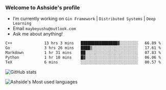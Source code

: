 ### Welcome to Ashside's profile

- I’m currently working on `Gin Framework` | `Distributed Systems` | `Deep Learning`
- Email `maybeyushu@outlook.com`
- Ask me about anything!

<!--START_SECTION:waka-->

```txt
C++              13 hrs 3 mins   ████████████████▓░░░░░░░░   66.89 %
Go               3 hrs 26 mins   ████▒░░░░░░░░░░░░░░░░░░░░   17.61 %
Markdown         1 hr 31 mins    ██░░░░░░░░░░░░░░░░░░░░░░░   07.83 %
Python           1 hr 10 mins    █▓░░░░░░░░░░░░░░░░░░░░░░░   06.06 %
TeX              6 mins          ░░░░░░░░░░░░░░░░░░░░░░░░░   00.57 %
```

<!--END_SECTION:waka-->

![GitHub stats](https://github-readme-stats.vercel.app/api?username=Ashside)

![Ashside's Most used languages](https://github-readme-stats.vercel.app/api/top-langs/?username=Ashside&layout=compact&hide_border=true&langs_count=10)



